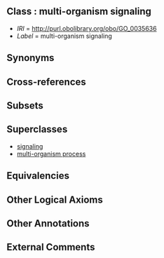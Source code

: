 
## Class : multi-organism signaling

 * *IRI* = http://purl.obolibrary.org/obo/GO_0035636
 * *Label* = multi-organism signaling

## Synonyms


## Cross-references


## Subsets


## Superclasses

 * [signaling](../../GO/52/GO_0023052.md)
 * [multi-organism process](../../GO/04/GO_0051704.md)

## Equivalencies


## Other Logical Axioms


## Other Annotations


## External Comments

